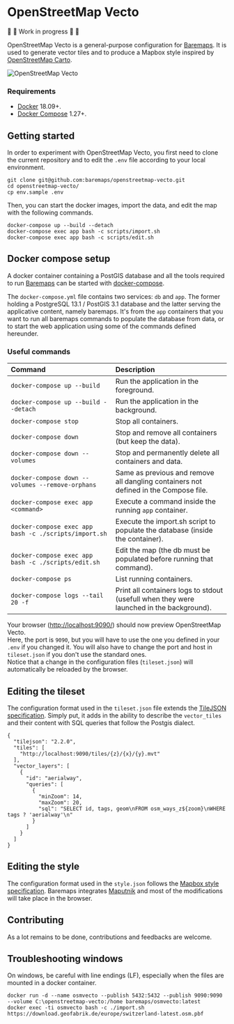 # OpenStreetMap Vecto

🚧 🚧 Work in progress 🚧 🚧

OpenStreetMap Vecto is a general-purpose configuration for [Baremaps](https://github.com/baremaps/baremaps).
It is used to generate vector tiles and to produce a Mapbox style inspired by [OpenStreetMap Carto](https://github.com/gravitystorm/openstreetmap-carto).

![OpenStreetMap Vecto](screenshot.png)

### Requirements

* [Docker](https://www.docker.com/) 18.09+.
* [Docker Compose](https://docs.docker.com/compose/) 1.27+.

## Getting started

In order to experiment with OpenStreetMap Vecto, you first need to clone the current repository and to edit the `.env` file according to your local environment.

```
git clone git@github.com:baremaps/openstreetmap-vecto.git
cd openstreetmap-vecto/
cp env.sample .env
```

Then, you can start the docker images, import the data, and edit the map with the following commands.

```
docker-compose up --build --detach   
docker-compose exec app bash -c scripts/import.sh    
docker-compose exec app bash -c scripts/edit.sh
```

## Docker compose setup

A docker container containing a PostGIS database and all the tools required to run [Baremaps](https://github.com/baremaps/baremaps) can be started with [docker-compose](https://docs.docker.com/compose/).

The `docker-compose.yml` file contains two services: `db` and `app`. 
The former holding a PostgreSQL 13.1 / PostGIS 3.1 database and the latter serving the applicative content, namely baremaps. 
It's from the `app` containers that you want to run all baremaps commands to populate the database from data, or to start the web application using some of the commands defined hereunder.

### Useful commands

Command                                                     | Description
:---------------------------------------                    | :--------------------------------------------------
`docker-compose up --build`                                 | Run the application in the foreground.
`docker-compose up --build --detach`                        | Run the application in the background.
`docker-compose stop`                                       | Stop all containers.
`docker-compose down`                                       | Stop and remove all containers (but keep the data).
`docker-compose down --volumes`                             | Stop and permanently delete all containers and data.
`docker-compose down --volumes --remove-orphans`            | Same as previous and remove all dangling containers not defined in the Compose file.
`docker-compose exec app <command>`                         | Execute a command inside the running `app` container.
`docker-compose exec app bash -c ./scripts/import.sh`       | Execute the import.sh script to populate the database (inside the container).
`docker-compose exec app bash -c ./scripts/edit.sh`         | Edit the map (the db must be populated before running that command).
`docker-compose ps`                                         | List running containers.
`docker-compose logs --tail 20 -f`                          | Print all containers logs to stdout (usefull when they were launched in the background).


Your browser ([http://localhost:9090/](http://localhost:9090/)) should now preview OpenStreetMap Vecto.     
Here, the port is `9090`, but you will have to use the one you defined in your `.env` if you changed it. 
You will also have to change the port and host in `tileset.json` if you don't use the standard ones.    
Notice that a change in the configuration files (`tileset.json`) will automatically be reloaded by the browser.

## Editing the tileset

The configuration format used in the `tileset.json` file extends the [TileJSON specification](https://github.com/mapbox/tilejson-spec/tree/master/2.2.0).
Simply put, it adds in the ability to describe the `vector_tiles` and their content with SQL queries that follow the Postgis dialect.

```
{
  "tilejson": "2.2.0",
  "tiles": [
    "http://localhost:9090/tiles/{z}/{x}/{y}.mvt"
  ],
  "vector_layers": [
    {
      "id": "aerialway",
      "queries": [
        {
          "minZoom": 14,
          "maxZoom": 20,
          "sql": "SELECT id, tags, geom\nFROM osm_ways_z${zoom}\nWHERE tags ? 'aerialway'\n"
        }
      ]
    }
  ]
}
```

## Editing the style

The configuration format used in the `style.json` follows the [Mapbox style specification](https://github.com/mapbox/mapbox-gl-js).
Baremaps integrates [Maputnik](https://maputnik.github.io/) and most of the modifications will take place in the browser.

## Contributing

As a lot remains to be done, contributions and feedbacks are welcome. 

## Troubleshooting windows

On windows, be careful with line endings (LF), especially when the files are mounted in a docker container.

```
docker run -d --name osmvecto --publish 5432:5432 --publish 9090:9090 --volume C:\openstreetmap-vecto:/home baremaps/osmvecto:latest
docker exec -ti osmvecto bash -c ./import.sh https://download.geofabrik.de/europe/switzerland-latest.osm.pbf
```